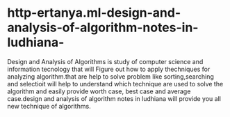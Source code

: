 # http-ertanya.ml-design-and-analysis-of-algorithm-notes-in-ludhiana-
Design and Analysis of Algorithms is study of computer science and information tecnology that will Figure out how to apply thechniques for analyzing algorithm.that are help to solve problem like sorting,searching and selectioit will help to understand which technique are used to solve the algorithm and easily provide worth case, best case and average case.design and analysis of algorithm notes in ludhiana will provide you all new technique of algorithms.
